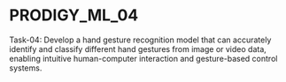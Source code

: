 # PRODIGY_ML_04


Task-04: Develop a hand gesture recognition model that can accurately identify and classify different hand gestures from image or video data, enabling intuitive human-computer interaction and gesture-based control systems.
